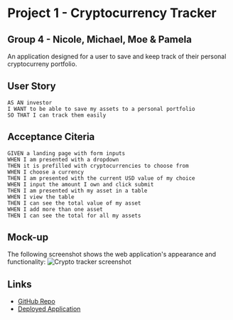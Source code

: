 # Project 1 - Cryptocurrency Tracker
## Group 4 - Nicole, Michael, Moe & Pamela
An application designed for a user to save and keep track of their personal cryptocurreny portfolio.

## User Story
```
AS AN investor
I WANT to be able to save my assets to a personal portfolio
SO THAT I can track them easily
```

## Acceptance Citeria
```
GIVEN a landing page with form inputs
WHEN I am presented with a dropdown
THEN it is prefilled with cryptocurrencies to choose from
WHEN I choose a currency
THEN I am presented with the current USD value of my choice
WHEN I input the amount I own and click submit
THEN I am presented with my asset in a table
WHEN I view the table
THEN I can see the total value of my asset
WHEN I add more than one asset
THEN I can see the total for all my assets 
```
## Mock-up
The following screenshot shows the web application's appearance and functionality:
![Crypto tracker screenshot](link)

## Links
- [GitHub Repo](https://github.com/nicoletr/project1-finance-tracker)
- [Deployed Application](https://nicoletr.github.io/project1-finance-tracker/)